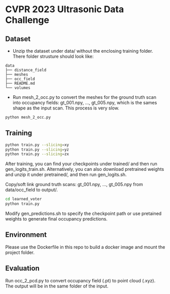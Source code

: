 # CVPR 2023 Ultrasonic Data Challenge

## Dataset
- Unzip the dataset under data/ without the enclosing training folder. There folder strusture should look like: 
```
data
├── distance_field
├── meshes
├── occ_field
├── README.md
└── volumes
```

- Run mesh_2_occ.py to convert the meshes for the ground truth scan into occupancy fields: gt_001.npy, ..., gt_005.npy, which is the sames shape as the input scan. This process is very slow. 

```bash
python mesh_2_occ.py
```

## Training
```bash
python train.py --slicing=xy
python train.py --slicing=yz
python train.py --slicing=zx
```
After training, you can find your checkpoints under trained/ and then run gen_logits_train.sh. 
Alternatively, you can also download pretrained weights and unzip it under pretrained/, and then run gen_logits.sh.

Copy/soft link ground truth scans: gt_001.npy, ..., gt_005.npy from data/occ_field to output/.  


```bash
cd learned_voter
python train.py
```

Modify gen_predictions.sh to specify the checkpoint path or use pretained weights to generate final occupancy predictions.

## Environment
Please use the Dockerfile in this repo to build a docker image and mount the project folder. 

## Evaluation 
Run occ_2_pcd.py to convert occupancy field (.pt) to point cloud (.xyz).  
The output will be in the same folder of the input.  